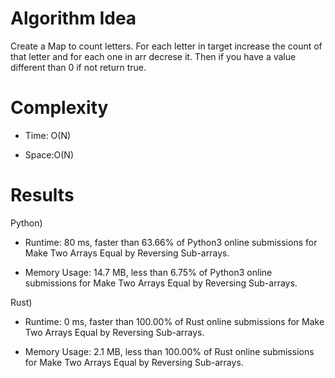 # Algorithm Idea

Create a Map to count letters. For each letter in target increase the count of that letter and for each one in arr decrese it. Then if you have a value different than 0 if not return true.

# Complexity

- Time: O(N)

- Space:O(N)

# Results

Python)

- Runtime: 80 ms, faster than 63.66% of Python3 online submissions for Make Two Arrays Equal by Reversing Sub-arrays.

- Memory Usage: 14.7 MB, less than 6.75% of Python3 online submissions for Make Two Arrays Equal by Reversing Sub-arrays.

Rust)

- Runtime: 0 ms, faster than 100.00% of Rust online submissions for Make Two Arrays Equal by Reversing Sub-arrays.

- Memory Usage: 2.1 MB, less than 100.00% of Rust online submissions for Make Two Arrays Equal by Reversing Sub-arrays.
